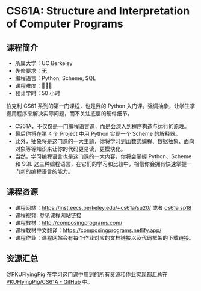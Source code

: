 # CS61A: Structure and Interpretation of Computer Programs

## 课程简介

- 所属大学：UC Berkeley
- 先修要求：无
- 编程语言：Python, Scheme, SQL
- 课程难度：🌟🌟🌟
- 预计学时：50 小时

伯克利 CS61 系列的第一门课程，也是我的 Python 入门课。强调抽象，让学生掌握用程序来解决实际问题，而不关注底层的硬件细节。
- CS61A，不仅仅是一门编程语言课，而是会深入到程序构造与运行的原理。
- 最后你将在第 4 个 Project 中用 Python 实现一个 Scheme 的解释器。
- 此外，抽象将是这门课的一大主题，你将学习到函数式编程、数据抽象、面向对象等等知识来让你的代码更易读，更模块化。
- 当然，学习编程语言也是这门课的一大内容，你将会掌握 Python、Scheme 和 SQL 这三种编程语言，在它们的学习和比较中，相信你会拥有快速掌握一门新的编程语言的能力。

## 课程资源

- 课程网站：<https://inst.eecs.berkeley.edu/~cs61a/su20/>  或者  [cs61a sp18](https://inst.eecs.berkeley.edu//~cs61a/sp18/)
- 课程视频: 参见课程网站链接
- 课程教材：<http://composingprograms.com/>
- 课程教材中文翻译：<https://composingprograms.netlify.app/>
- 课程作业：课程网站会有每个作业对应的文档链接以及代码框架的下载链接。

## 资源汇总

@PKUFlyingPig 在学习这门课中用到的所有资源和作业实现都汇总在 [PKUFlyingPig/CS61A - GitHub](https://github.com/PKUFlyingPig/CS61A) 中。
